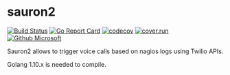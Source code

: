 # sauron2

[![Build Status](https://travis-ci.org/axamon/sauron2.svg?branch=master)](https://travis-ci.org/axamon/sauron2)
[![Go Report Card](https://goreportcard.com/badge/github.com/axamon/sauron2)](https://goreportcard.com/report/github.com/axamon/sauron2)
[![codecov](https://codecov.io/gh/axamon/sauron2/branch/master/graph/badge.svg)](https://codecov.io/gh/axamon/sauron2)
[![cover.run](https://cover.run/go/https:/github.com/axamon/sauron2.svg?style=flat&tag=golang-1.10)](https://cover.run/go?tag=golang-1.10&repo=https%3A%2Fgithub.com%2Faxamon%2Fsauron2)
[![Github Microsoft](https://commons.wikimedia.org/wiki/File:Black_Ribbon.svg)](https://commons.wikimedia.org/wiki/File:Black_Ribbon.svg)

Sauron2 allows to trigger voice calls based on nagios logs using Twilio APIs.

Golang 1.10.x is needed to compile.
